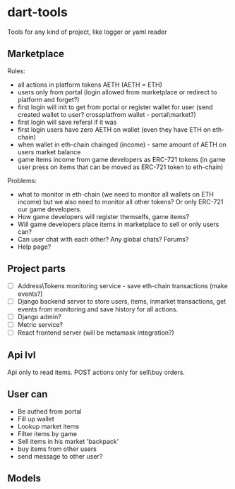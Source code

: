 # dart-tools
Tools for any kind of project, like logger or yaml reader


## Marketplace

Rules:
- all actions in platform tokens AETH (AETH = ETH)
- users only from portal (login allowed from marketplace or redirect to platform and forget?)
- first login will init to get from portal or register wallet for user (send created wallet to user? crossplatfrom wallet - portal\market?)
- first login will save referal if it was
- first login users have zero AETH on wallet (even they have ETH on eth-chain)
- when wallet in eth-chain chainged (income) - same amount of AETH on users market balance
- game items income from game developers as ERC-721 tokens (in game user press on items that can be moved as ERC-721 token to eth-chain)

Problems:
- what to monitor in eth-chain (we need to monitor all wallets on ETH income) but we also need to monitor all other tokens? Or only ERC-721 our game developers.
- How game developers will register themselfs, game items?
- Will game developers place items in marketplace to sell or only users can?
- Can user chat with each other? Any global chats? Forums?
- Help page?

## Project parts

- [ ] Address\Tokens monitoring service - save eth-chain transactions (make events?)
- [ ] Django backend server to store users, items, inmarket transactions, get events from monitoring and save history for all actions.
- [ ] Django admin?
- [ ] Metric service?
- [ ] React frontend server (will be metamask integration?)

## Api lvl

Api only to read items. POST actions only for sell\buy orders.

## User can

- Be authed from portal
- Fill up wallet
- Lookup market items
- Filter items by game
- Sell items in his market 'backpack'
- buy items from other users
- send message to other user?

## Models

